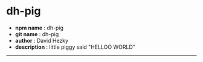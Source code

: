 # dh-pig

- **npm name** : dh-pig
- **git name** : dh-pig
- **author** : David Hezky
- **description** : little piggy said "HELLOO WORLD"
----------
